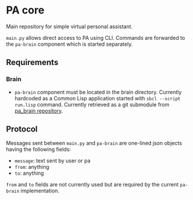 # PA core

Main repository for simple virtual personal assistant.

`main.py` allows direct access to PA using CLI. Commands are forwarded to the `pa-brain` component which is started separately.

## Requirements

### Brain
- `pa-brain` component must be located in the brain directory. Currently hardcoded as a Common Lisp application started with `sbcl --script run.lisp` command. Currently retrieved as a git submodule from [pa_brain repository](https://github.com/aragaer/pa_brain).

## Protocol

Messages sent between `main.py` and `pa-brain` are one-lined json objects having the following fields:

- `message`: text sent by user or pa
- `from`: anything
- `to`: anything

`from` and `to` fields are not currently used but are required by the current `pa-brain` implementation.
